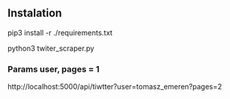 ## Instalation

pip3 install -r ./requirements.txt

python3 twiter_scraper.py

### Params user, pages = 1

http://localhost:5000/api/tiwtter?user=tomasz_emeren?pages=2
